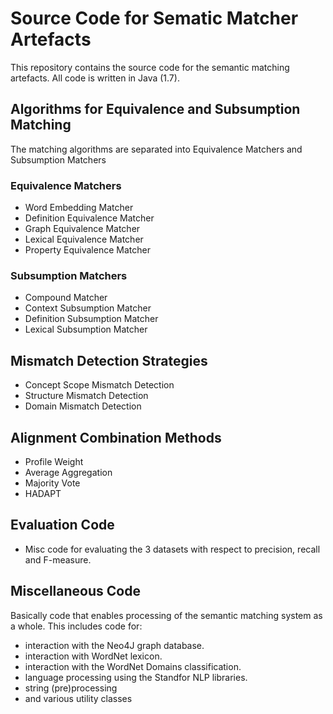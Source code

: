 # Source Code for Sematic Matcher Artefacts
This repository contains the source code for the semantic matching artefacts. All code is written in Java (1.7). 

## Algorithms for Equivalence and Subsumption Matching
The matching algorithms are separated into Equivalence Matchers and Subsumption Matchers
### Equivalence Matchers
* Word Embedding Matcher
* Definition Equivalence Matcher
* Graph Equivalence Matcher
* Lexical Equivalence Matcher
* Property Equivalence Matcher

### Subsumption Matchers
* Compound Matcher
* Context Subsumption Matcher
* Definition Subsumption Matcher
* Lexical Subsumption Matcher

## Mismatch Detection Strategies
* Concept Scope Mismatch Detection
* Structure Mismatch Detection
* Domain Mismatch Detection

## Alignment Combination Methods
* Profile Weight
* Average Aggregation
* Majority Vote
* HADAPT 

## Evaluation Code
* Misc code for evaluating the 3 datasets with respect to precision, recall and F-measure.

## Miscellaneous Code
Basically code that enables processing of the semantic matching system as a whole. This includes code for: 
* interaction with the Neo4J graph database.
* interaction with WordNet lexicon.
* interaction with the WordNet Domains classification.
* language processing using the Standfor NLP libraries.
* string (pre)processing
* and various utility classes
